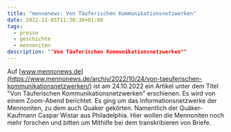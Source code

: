 ```yaml
---
title: "mennonews: Von Täuferischen Kommunikationsnetzwerken"
date: 2022-11-05T11:30:38+01:00
tags:
  - presse
  - geschichte
  - mennoniten
description: ""Von Täuferischen Kommunikationsnetzwerken""
---
```


Auf [www.mennonews.de](https://www.mennonews.de/archiv/2022/10/24/von-taeuferischen-kommunikationsnetzwerken/)
ist am 24.10.2022 ein Artikel unter dem Titel "Von Täuferischen
Kommunikationsnetzwerken" erschienen. Es wird von einem Zoom-Abend
berichtet. Es ging um das Informationsnetzwerke der Mennoniten,
zu dem auch Quaker gekörten. Namentlich der Quäker-Kaufmann Caspar
Wistar aus Philadelphia. Hier wollen die Mennoniten noch mehr
forschen und bitten um Mithilfe bei dem transkribieren von Briefe.
